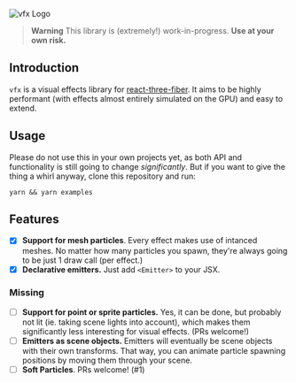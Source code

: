 ![vfx Logo](https://user-images.githubusercontent.com/1061/172030500-4142969b-a0be-403b-94a1-a6d23e20cfa3.png)

> **Warning**
> This library is (extremely!) work-in-progress. **Use at your own risk.**

## Introduction

`vfx` is a visual effects library for [react-three-fiber](https://github.com/pmndrs/react-three-fiber). It aims to be highly performant (with effects almost entirely simulated on the GPU) and easy to extend.

## Usage

Please do not use this in your own projects yet, as both API and functionality is still going to change _significantly_. But if you want to give the thing a whirl anyway, clone this repository and run:

```
yarn && yarn examples
```

## Features

- [x] **Support for mesh particles**. Every effect makes use of intanced meshes. No matter how many particles you spawn, they're always going to be just 1 draw call (per effect.)
- [x] **Declarative emitters.** Just add `<Emitter>` to your JSX.

### Missing

- [ ] **Support for point or sprite particles.** Yes, it can be done, but probably not lit (ie. taking scene lights into account), which makes them significantly less interesting for visual effects. (PRs welcome!)
- [ ] **Emitters as scene objects.** Emitters will eventually be scene objects with their own transforms. That way, you can animate particle spawning positions by moving them through your scene.
- [ ] **Soft Particles**. PRs welcome! (#1)

